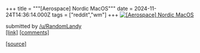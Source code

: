 +++
title = """[Aerospace] Nordic MacOS"""
date = 2024-11-24T14:36:14.000Z
tags = ["reddit","wm"]
+++
[![[Aerospace] Nordic MacOS](https://b.thumbs.redditmedia.com/OhDbNJRSSNvly-Y-D9NdmGeicS8D2IjAhpkOxkVBMhM.jpg "[Aerospace] Nordic MacOS")](https://www.reddit.com/r/unixporn/comments/1gysbs7/aerospace_nordic_macos/)

submitted by [/u/RandomLandy](https://www.reddit.com/user/RandomLandy)  
[\[link\]](https://www.reddit.com/gallery/1gysbs7) [\[comments\]](https://www.reddit.com/r/unixporn/comments/1gysbs7/aerospace_nordic_macos/)

[[source]](https://www.reddit.com/r/unixporn/comments/1gysbs7/aerospace_nordic_macos/)
